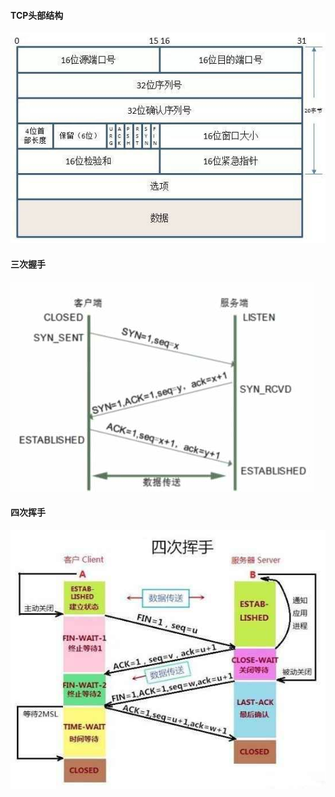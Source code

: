 #### TCP头部结构

![TCP头部结构](./TCP头部结构.jpg)

#### 三次握手

![TCP三次握手](./TCP三次握手.jpg)

#### 四次挥手

![四次挥手](./TCP四次挥手.jpg)

